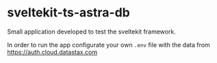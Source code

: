 # sveltekit-ts-astra-db
Small application developed to test the sveltekit framework.

In order to run the app configurate your own `.env` file with the data from https://auth.cloud.datastax.com
